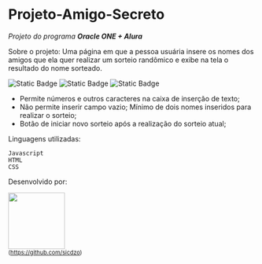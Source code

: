 # Projeto-Amigo-Secreto
*Projeto do programa **Oracle ONE + Alura***


Sobre o projeto:
Uma página em que a pessoa usuária insere os nomes dos amigos que ela quer realizar um sorteio randômico e exibe na tela o resultado do nome sorteado.

![Static Badge](https://img.shields.io/badge/Status-_finalizado-49a632)	![Static Badge](https://img.shields.io/badge/version-_1.03-2b4fff)	![Static Badge](https://img.shields.io/badge/Updates-_Available_for_changes-ffce2b)


 - Permite números e outros caracteres na caixa de inserção de texto;
 - Não permite inserir campo vazio; Mínimo de dois nomes inseridos para realizar o sorteio; 
 - Botão de iniciar novo sorteio após a realização do sorteio atual;
 
 Linguagens utilizadas:
 

    Javascript
    HTML
    CSS

Desenvolvido por:

<img loading="lazy" src="https://avatars.githubusercontent.com/u/212180122?v=4" width=115><br><sub>(https://github.com/sicdzo)
</sub>
